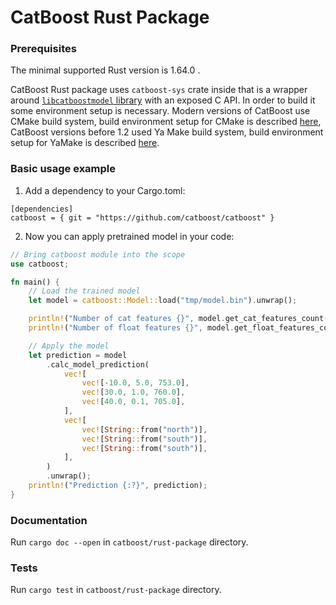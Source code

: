 CatBoost Rust Package
======================

### Prerequisites

The minimal supported Rust version is 1.64.0 .

CatBoost Rust package uses `catboost-sys` crate inside that is a wrapper around [`libcatboostmodel` library](https://catboost.ai/docs/en/concepts/c-plus-plus-api_dynamic-c-pluplus-wrapper) with an exposed C API.
In order to build it some environment setup is necessary. Modern versions of CatBoost use CMake build system, build environment setup for CMake is described [here](https://catboost.ai/docs/en/installation/build-environment-setup-for-cmake), CatBoost versions before 1.2 used Ya Make build system, build environment setup for YaMake is described [here](https://catboost.ai/docs/en/installation/build-environment-setup-for-ya-make).

### Basic usage example

1. Add a dependency to your Cargo.toml:
```
[dependencies]
catboost = { git = "https://github.com/catboost/catboost" }
```

2. Now you can apply pretrained model in your code:
```rust
// Bring catboost module into the scope
use catboost;

fn main() {
    // Load the trained model
    let model = catboost::Model::load("tmp/model.bin").unwrap();

    println!("Number of cat features {}", model.get_cat_features_count());
    println!("Number of float features {}", model.get_float_features_count());

    // Apply the model
    let prediction = model
        .calc_model_prediction(
            vec![
                vec![-10.0, 5.0, 753.0],
                vec![30.0, 1.0, 760.0],
                vec![40.0, 0.1, 705.0],
            ],
            vec![
                vec![String::from("north")],
                vec![String::from("south")],
                vec![String::from("south")],
            ],
        )
        .unwrap();
    println!("Prediction {:?}", prediction);
}
```

### Documentation
Run `cargo doc --open` in `catboost/rust-package` directory.

### Tests

Run `cargo test` in `catboost/rust-package` directory.
